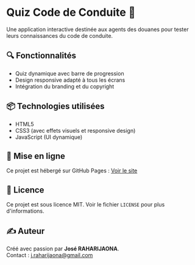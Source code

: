 # Quiz Code de Conduite 🚗

Une application interactive destinée aux agents des douanes pour tester leurs connaissances du code de conduite.

## 🔍 Fonctionnalités
- Quiz dynamique avec barre de progression
- Design responsive adapté à tous les écrans
- Intégration du branding et du copyright

## 📦 Technologies utilisées
- HTML5
- CSS3 (avec effets visuels et responsive design)
- JavaScript (UI dynamique)

## 🚀 Mise en ligne
Ce projet est hébergé sur GitHub Pages : [Voir le site](https://j-futur.github.io/Quiz_code_de_conduite)

## 📄 Licence
Ce projet est sous licence MIT. Voir le fichier `LICENSE` pour plus d'informations.

## ✍️ Auteur
Créé avec passion par **José RAHARIJAONA**.  
Contact : j.raharijaona@gmail.com
